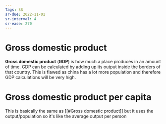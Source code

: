 ```yaml
---
Tags: SS
sr-due: 2022-11-01
sr-interval: 4
sr-ease: 270
---
```

# Gross domestic product
**Gross domestic product** (**GDP**) is how much a place produces in an amount of time. GDP can be calculated by adding up its output inside the borders of that country. This is flawed as china has a lot more population and therefore GDP calculations will be very high. 

# Gross domestic product per capita
This is basically the same as [[#Gross domestic product]] but it uses the output/population so it's like the average output per person